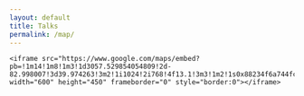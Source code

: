 ```yaml
---
layout: default
title: Talks
permalink: /map/
---
```

<div class="page">

  <div class="google-maps">

    <iframe src="https://www.google.com/maps/embed?pb=!1m14!1m8!1m3!1d3057.529854054809!2d-82.998007!3d39.974263!3m2!1i1024!2i768!4f13.1!3m3!1m2!1s0x88234f6a744fc7b9%3A0xd0c230a717d372f2!2sPillar+Technology+Group+LLC!5e0!3m2!1sen!2sus!4v1408054907645" width="600" height="450" frameborder="0" style="border:0"></iframe>

  </div>

</div>